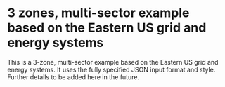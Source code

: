 # 3 zones, multi-sector example based on the Eastern US grid and energy systems

This is a 3-zone, multi-sector example based on the Eastern US grid and energy systems. It uses the fully specified JSON input format and style. Further details to be added here in the future.

